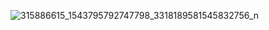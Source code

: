 ![315886615_1543795792747798_3318189581545832756_n](https://user-images.githubusercontent.com/99372301/202584138-1e259365-ddd1-4ccf-88c9-8e6d75bc2504.jpg)

